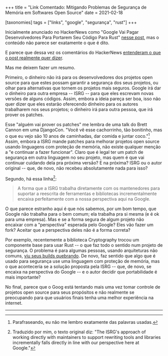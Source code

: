 +++
title = "Link Comentado: Mitigando Problemas de Segurança de Memória em Softwares Open Source"
date = 2021-02-18

[taxonomies]
tags = ["links", "google", "segurança", "rust"]
+++

Inicialmente anunciado no HackerNews como "Google Vai Pagar Desenvolvedores
Para Portarem Seu Código Para Rust" [nesse
post](https://security.googleblog.com/2021/02/mitigating-memory-safety-issues-in-open.html),
mas o conteúdo não parece ser exatamente o que é dito.

E parece que dessa vez os comentários do HackerNews [entenderam o que o post
realmente quer dizer](https://news.ycombinator.com/item?id=26179032).

<!-- more -->

Mas me deixem fazer um resumo.

Primeiro, o dinheiro não irá para os desenvolvedores dos projetos open source
para que estes possam garantir a segurança dos seus projetos, ou olhar para
alternativas que tornem os projetos mais seguros. Google irá dar o dinheiro para
outra empresa -- ISRG -- para que eles escrevam novas versões de alguns
códigos. Assim, embora a ideia pareça ser boa, isso não quer dizer que eles
estarão oferecendo dinheiro para os autores trabalharem nos seus projetos; o
dinheiro irá para outra pessoa, que irá prover os patches.

Esse "alguém vai prover os patches" me lembra de uma talk do Brett Cannon em uma
DjangoCon. "Você vê esse cachorrinho, tão bonitinho, mas o que eu vejo são 10
anos de caminhadas, dar comida e juntar coco."[^1] Assim, embora a ISRG mande
patches para melhorar projetos open source usando linguagens com proteção de
memória, não existe qualquer menção a "e continuar a fazer funcionar". Claro que
é legal ter um patch de segurança em outra linguagem no seu projeto, mas quem é
que vai continuar cuidando dela pra próxima versão? E na próxima? ISRG ou o
autor original -- que, de novo, não recebeu absolutamente nada para isso?

Segundo, há essa linha[^2]:

> A forma que a ISRG trabalha diretamente com os mantenedores para suportar a
> reescrita de ferramentas e bibliotecas incrementalmente encaixa perfeitamente
> com a nossa perspectiva aqui na Google.

O que parece estranho aqui é que nós sabemos, por um bom tempo, que Google não
trabalha para o bem comum; ela trabalha pra si mesma (e é ok para uma
empresa). Mas e se a forma segura de algum projeto não encaixar com a
"perspectiva" esperada pelo Google? Eles vão fazer um fork? Aceitar que a
perspectiva deles não é a forma correta?

Por exemplo, recentemente a biblioteca Cryptography trocou um componente base
para usar Rust -- o que faz todo o sentido num projeto de segurança. O problema
é para algumas pessoas, usando arquiteturas não comuns, [viu seus builds
quebrando](https://github.com/pyca/cryptography/issues/5771). De novo, faz
sentido que algo que é usado para segurança use uma linguagem com proteção de
memória, mas o que aconteceria se a solução proposta pela ISRG -- que, de novo,
se encaixa na perspectiva do Google -- e o autor decidir que portabilidade é
mais importante?

No final, parece que o Goog está tentando mais uma vez tomar controle de
projetos open source para seus propósitos e não realmente se preocupando para
que usuários finais tenha uma melhor experiência na internet.

---

[^1]: Parafraseando, eu não me lembro exatamente das palavras usadas.

[^2]: Traduzido por mim, o texto original diz: "The ISRG's approach of working
  directly with maintainers to support rewriting tools and libraries
  incrementally falls directly in line with our perspective here at Google."


<!-- 
vim:spelllang=pt:
-->
